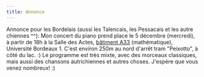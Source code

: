 ```yaml
---
title: Annonce
---
```


Annonce pour les Bordelais (aussi les Talencais, les Pessacais et les autre chiennes ^^): Mon concert du piano prend place le 5 décembre (mercredi), à partir de 18h à la Salle des Actes, [bâtiment A33](http://maps.google.at/?ll=44.809651,-0.593385&spn=0.001907,0.005284&t=m&z=18) (mathématique), Université Bordeaux 1. C'est environ 250m au nord d'arrêt tram "Peixotto", à côté du lac. :)
Le programme est très mixte, avec des morceaux classiques, mais aussi des chansons autrichiennes et autres choses. J'espère que vous venez nombreux! :)
